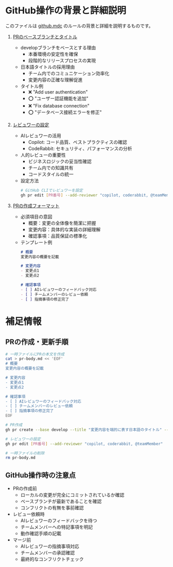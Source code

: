 # GitHub操作の背景と詳細説明
このファイルは [github.mdc](../rules/github.mdc) のルールの背景と詳細を説明するものです。

1. [PRのベースブランチとタイトル](../rules/github.mdc#1)
   - developブランチをベースとする理由
     - 本番環境の安定性を確保
     - 段階的なリリースプロセスの実現
   - 日本語タイトルの採用理由
     - チーム内でのコミュニケーション効率化
     - 変更内容の正確な理解促進
   - タイトル例
     - ❌ "Add user authentication"
     - ⭕️ "ユーザー認証機能を追加"
     - ❌ "Fix database connection"
     - ⭕️ "データベース接続エラーを修正"

2. [レビュワーの設定](../rules/github.mdc#2)
   - AIレビュワーの活用
     - Copilot: コード品質、ベストプラクティスの確認
     - CodeRabbit: セキュリティ、パフォーマンスの分析
   - 人的レビューの重要性
     - ビジネスロジックの妥当性確認
     - チーム内での知識共有
     - コードスタイルの統一
   - 設定方法
     ```bash
     # GitHub CLIでレビュワーを設定
     gh pr edit [PR番号] --add-reviewer "copilot, coderabbit, @teamMember"
     ```

3. [PRの作成フォーマット](../rules/github.mdc#3)
   - 必須項目の意図
     - 概要：変更の全体像を簡潔に把握
     - 変更内容：具体的な実装の詳細理解
     - 確認事項：品質保証の標準化
   - テンプレート例
     ```markdown
     # 概要
     変更内容の概要を記載
     
     # 変更内容
     - 変更点1
     - 変更点2
     
     # 確認事項
     - [ ] AIレビュワーのフィードバック対応
     - [ ] チームメンバーのレビュー依頼
     - [ ] 指摘事項の修正完了
     ```

# 補足情報

## PRの作成・更新手順
```bash
# 一時ファイルにPRの本文を作成
cat > pr-body.md << 'EOF'
# 概要
変更内容の概要を記載

# 変更内容
- 変更点1
- 変更点2

# 確認事項
- [ ] AIレビュワーのフィードバック対応
- [ ] チームメンバーのレビュー依頼
- [ ] 指摘事項の修正完了
EOF

# PR作成
gh pr create --base develop --title "変更内容を端的に表す日本語のタイトル" --body "$(cat pr-body.md)"

# レビュワーの設定
gh pr edit [PR番号] --add-reviewer "copilot, coderabbit, @teamMember"

# 一時ファイルの削除
rm pr-body.md
```

## GitHub操作時の注意点
- PRの作成前
  - ローカルの変更が完全にコミットされているか確認
  - ベースブランチが最新であることを確認
  - コンフリクトの有無を事前確認
- レビュー依頼時
  - AIレビュワーのフィードバックを待つ
  - チームメンバーへの特記事項を明記
  - 動作確認手順の記載
- マージ前
  - AIレビュワーの指摘事項対応
  - チームメンバーの承認確認
  - 最終的なコンフリクトチェック 